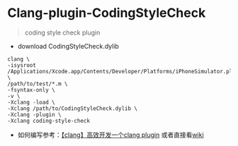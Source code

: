 # Clang-plugin-CodingStyleCheck
>coding style check plugin

- download CodingStyleCheck.dylib
```
clang \
-isysroot /Applications/Xcode.app/Contents/Developer/Platforms/iPhoneSimulator.platform/Developer/SDKs/iPhoneSimulator11.2.sdk \
/path/to/test/*.m \
-fsyntax-only \
-v \
-Xclang -load \
-Xclang /path/to/CodingStyleCheck.dylib \
-Xclang -plugin \
-Xclang coding-style-check
```
- 如何编写参考：[【clang】高效开发一个clang plugin]() 或者直接看[wiki](https://github.com/jaimeCool/Clang-plugin-CodingStyleCheck/wiki/%E3%80%90clang%E3%80%91%E9%AB%98%E6%95%88%E5%BC%80%E5%8F%91%E4%B8%80%E4%B8%AAclang-plugin)
